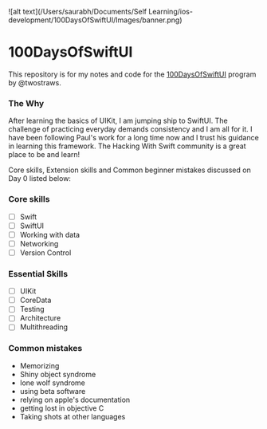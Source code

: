 ![alt text](/Users/saurabh/Documents/Self Learning/ios-development/100DaysOfSwiftUI/Images/banner.png)

# 100DaysOfSwiftUI

This repository is for my notes and code for the [100DaysOfSwiftUI](https://www.hackingwithswift.com/100/swiftui) program by @twostraws.

### The Why
After learning the basics of UIKit, I am jumping ship to SwiftUI. The challenge of practicing everyday demands consistency and I am all for it. I have been following Paul's work for a long time now and I trust his guidance in learning this framework. The Hacking With Swift community is a great place to be and learn! 

Core skills, Extension skills and Common beginner mistakes discussed on Day 0 listed below:

### Core skills
- [ ] Swift
- [ ] SwiftUI
- [ ] Working with data
- [ ] Networking
- [ ] Version Control

### Essential Skills
- [ ] UIKit
- [ ] CoreData
- [ ] Testing
- [ ] Architecture
- [ ] Multithreading

### Common mistakes
- Memorizing
- Shiny object syndrome
- lone wolf syndrome
- using beta software
- relying on apple's documentation
- getting lost in objective C
- Taking shots at other languages
